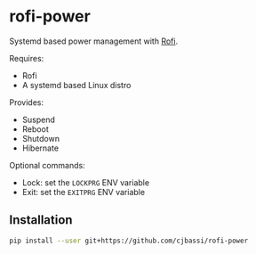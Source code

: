 # rofi-power

Systemd based power management with [Rofi](https://github.com/DaveDavenport/rofi).

Requires:

- Rofi
- A systemd based Linux distro

Provides:

- Suspend
- Reboot
- Shutdown
- Hibernate

Optional commands:

- Lock: set the `LOCKPRG` ENV variable
- Exit: set the `EXITPRG` ENV variable

## Installation

```bash
pip install --user git+https://github.com/cjbassi/rofi-power
```
